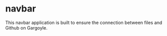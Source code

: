 # navbar

This navbar application is built to ensure the connection between files and Github on Gargoyle.